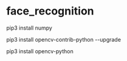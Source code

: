 # face_recognition

pip3 install numpy

pip3 install opencv-contrib-python --upgrade


pip3 install opencv-python
